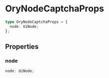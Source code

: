 # OryNodeCaptchaProps

```ts
type OryNodeCaptchaProps = {
  node: UiNode;
};
```

## Properties

### node

```ts
node: UiNode;
```
